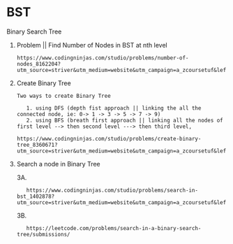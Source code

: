 # BST
Binary Search Tree


1. Problem || Find Number of Nodes in BST at nth level


       https://www.codingninjas.com/studio/problems/number-of-nodes_8162204?utm_source=striver&utm_medium=website&utm_campaign=a_zcoursetuf&leftPanelTab=1&count=25&page=1&search=&sort_entity=order&sort_order=ASC

2. Create Binary Tree

       Two ways to create Binary Tree

          1. using DFS (depth fist approach || linking the all the connected node, ie: 0-> 1 -> 3 -> 5 -> 7 -> 9)
          2. using BFS (breath first approach || linking all the nodes of first level --> then second level ---> then third level, 

       https://www.codingninjas.com/studio/problems/create-binary-tree_8360671?utm_source=striver&utm_medium=website&utm_campaign=a_zcoursetuf&leftPanelTab=1

3. Search a node in Binary Tree

   3A.

          https://www.codingninjas.com/studio/problems/search-in-bst_1402878?utm_source=striver&utm_medium=website&utm_campaign=a_zcoursetuf&leftPanelTab=1 

   3B.
   
          https://leetcode.com/problems/search-in-a-binary-search-tree/submissions/
